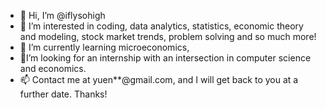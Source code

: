 - 👋 Hi, I’m @iflysohigh
- 👀 I’m interested in coding, data analytics, statistics, economic theory and modeling, stock market trends, problem solving and so much more! 
- 🌱 I’m currently learning microeconomics, 
- 💞I’m looking for an internship with an intersection in computer science and economics.
- 📫 Contact me at yuen**@gmail.com, and I will get back to you at a further date. Thanks!

<!---
iflysohigh/iflysohigh is a ✨ special ✨ repository because its `README.md` (this file) appears on your GitHub profile.
You can click the Preview link to take a look at your changes.
--->
